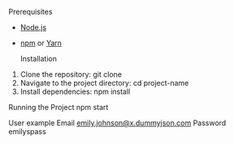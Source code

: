 
 Prerequisites

- [Node.js](https://nodejs.org/) 
- [npm](https://www.npmjs.com/) or [Yarn](https://yarnpkg.com/)

   Installation
1. Clone the repository:
    git clone <repository-url>
2. Navigate to the project directory:
    cd project-name
3. Install dependencies:
  npm install

  Running the Project
  npm start

  User example
  Email emily.johnson@x.dummyjson.com
  Password emilyspass
